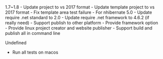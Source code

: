 1.7~1.8
	- Update project to vs 2017 format
	- Update template project to vs 2017 format
	- Fix template area test failure
	- For nhibernate 5.0
		- Update require .net standard to 2.0
		- Update require .net framework to 4.6.2 (if really need)
	- Support publish to other platform
		- Provide framework option
		- Provide linux project creator and website publisher
		- Support build and publish all in command line

Undefined
- Run all tests on macos

